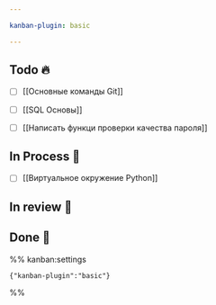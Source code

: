 ```yaml
---

kanban-plugin: basic

---
```


## Todo 🔥

- [ ] [[Основные команды Git]]
- [ ] [[SQL Основы]]
- [ ] [[Написать функци проверки качества пароля]]


## In Process 🍉

- [ ] [[Виртуальное окружение Python]]


## In review 🥇



## Done 🤽





%% kanban:settings
```
{"kanban-plugin":"basic"}
```
%%